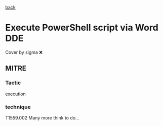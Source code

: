[back](../index.md)
# Execute PowerShell script via Word DDE
Cover by sigma :x: 
## MITRE
### Tactic
execution
### technique
T1559.002
Many more think to do...
